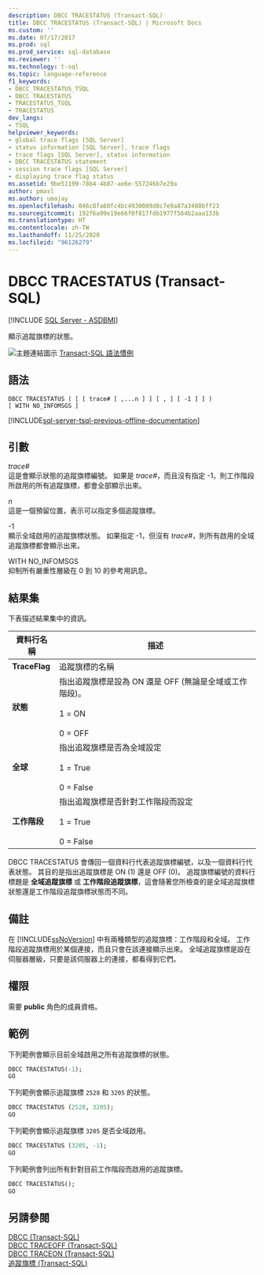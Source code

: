 ```yaml
---
description: DBCC TRACESTATUS (Transact-SQL)
title: DBCC TRACESTATUS (Transact-SQL) | Microsoft Docs
ms.custom: ''
ms.date: 07/17/2017
ms.prod: sql
ms.prod_service: sql-database
ms.reviewer: ''
ms.technology: t-sql
ms.topic: language-reference
f1_keywords:
- DBCC_TRACESTATUS_TSQL
- DBCC TRACESTATUS
- TRACESTATUS_TSQL
- TRACESTATUS
dev_langs:
- TSQL
helpviewer_keywords:
- global trace flags [SQL Server]
- status information [SQL Server], trace flags
- trace flags [SQL Server], status information
- DBCC TRACESTATUS statement
- session trace flags [SQL Server]
- displaying trace flag status
ms.assetid: 9be51199-78b4-4b87-ae6e-557246b7e29a
author: pmasl
ms.author: umajay
ms.openlocfilehash: 046c8fa60fc4bc4930089d8c7e9a87a3480bff23
ms.sourcegitcommit: 192f6a99e19e66f0f817fdb1977f564b2aaa133b
ms.translationtype: HT
ms.contentlocale: zh-TW
ms.lasthandoff: 11/25/2020
ms.locfileid: "96126279"
---
```

# <a name="dbcc-tracestatus-transact-sql"></a>DBCC TRACESTATUS (Transact-SQL)
[!INCLUDE [SQL Server - ASDBMI](../../includes/applies-to-version/sql-asdbmi.md)]

顯示追蹤旗標的狀態。
  
![主題連結圖示](../../database-engine/configure-windows/media/topic-link.gif "主題連結圖示") [Transact-SQL 語法慣例](../../t-sql/language-elements/transact-sql-syntax-conventions-transact-sql.md)
  
## <a name="syntax"></a>語法  
  
```syntaxsql
DBCC TRACESTATUS ( [ [ trace# [ ,...n ] ] [ , ] [ -1 ] ] )   
[ WITH NO_INFOMSGS ]  
```  
  
[!INCLUDE[sql-server-tsql-previous-offline-documentation](../../includes/sql-server-tsql-previous-offline-documentation.md)]

## <a name="arguments"></a>引數
*trace#*  
這是會顯示狀態的追蹤旗標編號。 如果是 *trace#*，而且沒有指定 -1，則工作階段所啟用的所有追蹤旗標，都會全部顯示出來。
  
*n*  
這是一個預留位置，表示可以指定多個追蹤旗標。
  
-1  
顯示全域啟用的追蹤旗標狀態。 如果指定 -1，但沒有 *trace#*，則所有啟用的全域追蹤旗標都會顯示出來。
  
WITH NO_INFOMSGS  
抑制所有嚴重性層級在 0 到 10 的參考用訊息。
  
## <a name="result-sets"></a>結果集  
下表描述結果集中的資訊。
  
|資料行名稱|描述|  
|---|---|
|**TraceFlag**|追蹤旗標的名稱|  
|**狀態**|指出追蹤旗標是設為 ON 還是 OFF (無論是全域或工作階段)。<br /><br /> 1 = ON<br /><br /> 0 = OFF|  
|**全球**|指出追蹤旗標是否為全域設定<br /><br /> 1 = True<br /><br /> 0 = False|  
|**工作階段**|指出追蹤旗標是否針對工作階段而設定<br /><br /> 1 = True<br /><br /> 0 = False|  
  
DBCC TRACESTATUS 會傳回一個資料行代表追蹤旗標編號，以及一個資料行代表狀態。 其目的是指出追蹤旗標是 ON (1) 還是 OFF (0)。 追蹤旗標編號的資料行標題是 **全域追蹤旗標** 或 **工作階段追蹤旗標**，這會隨著您所檢查的是全域追蹤旗標狀態還是工作階段追蹤旗標狀態而不同。
  
## <a name="remarks"></a>備註  
在 [!INCLUDE[ssNoVersion](../../includes/ssnoversion-md.md)] 中有兩種類型的追蹤旗標：工作階段和全域。 工作階段追蹤旗標用於某個連接，而且只會在該連接顯示出來。 全域追蹤旗標是設在伺服器層級，只要是該伺服器上的連接，都看得到它們。
  
## <a name="permissions"></a>權限  
需要 **public** 角色的成員資格。
  
## <a name="examples"></a>範例  
下列範例會顯示目前全域啟用之所有追蹤旗標的狀態。
  
```sql  
DBCC TRACESTATUS(-1);  
GO  
```  
  
下列範例會顯示追蹤旗標 `2528` 和 `3205` 的狀態。
  
```sql  
DBCC TRACESTATUS (2528, 3205);  
GO  
```  
  
下列範例會顯示追蹤旗標 `3205` 是否全域啟用。
  
```sql  
DBCC TRACESTATUS (3205, -1);  
GO  
```  
  
下列範例會列出所有針對目前工作階段而啟用的追蹤旗標。
  
```sql  
DBCC TRACESTATUS();  
GO  
```  
  
## <a name="see-also"></a>另請參閱  
[DBCC &#40;Transact-SQL&#41;](../../t-sql/database-console-commands/dbcc-transact-sql.md)  
[DBCC TRACEOFF &#40;Transact-SQL&#41;](../../t-sql/database-console-commands/dbcc-traceoff-transact-sql.md)  
[DBCC TRACEON &#40;Transact-SQL&#41;](../../t-sql/database-console-commands/dbcc-traceon-transact-sql.md)  
[追蹤旗標 &#40;Transact-SQL&#41;](../../t-sql/database-console-commands/dbcc-traceon-trace-flags-transact-sql.md)
  
  
